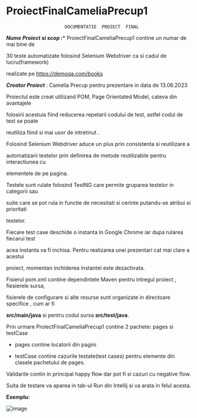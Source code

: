 # ProiectFinalCameliaPrecup1
					
		                  DOCUMENTATIE  PROIECT  FINAL





***Nume Proiect si scop :****
ProiectFinalCameliaPrecup1 contine un numar de mai bine de 

30 teste automatizate folosind Selenium Webdriver ca si cadul de lucru(framework) 

 realizate pe  https://demoqa.com/books

***Creator Proiect*** : Camelia Precup pentru prezentare in data de 13.06.2023

Proiectul este creat utilizand POM, Page Orientated Model, cateva din avantajele 

folosirii acestuia fiind reducerea repetarii codului de test, astfel codul de test se poate 

reutiliza fiind si mai usor de intretinut .

Folosind  Selenium Webdriver aduce un plus prin consistenta si reutilizare a 

automatizarii testelor prin definirea de metode reutilizabile pentru interactiunea cu 

elementele de pe pagina.

Testele sunt rulate folosind TestNG care permite gruparea testelor in categorii sau 

suite care se pot rula in functie de necesitati si cerinte putandu-se atribui si prioritati 

testelor.

Fiecare test case deschide o instanta in Google Chrome iar dupa rularea fiecarui test 

acea instanta va fi inchisa. Pentru realizarea unei prezentari cat mai clare a acestui 

proiect, momentan inchiderea instantei este dezactivata.

Fisierul pom.xml contine dependintele Maven pentru intregul proiect  , fiesierele sursa, 

fisierele de configurare si alte resurse sunt organizate in directoare specifice , cum ar fi 

**src/main/java** si pentru codul sursa **src/test/java**.

Prin urmare ProiectFinalCameliaPrecup1 contine 2 pachete: pages si testCase

* pages contine locatorii din pagini

* testCase contine cazurile testate(test cases) pentru elemente din clasele pachetului de pages.

Validarile contin in principal happy flow dar pot fi si cazuri cu negative flow.

Suita de testare va aparea in tab-ul Run din Intellij si va arata in felul acesta.
 
**Exemplu:**


![image](https://github.com/CameliaPrecup/ProiectFinalCameliaPrecup1/assets/120185566/a5a76ead-8b38-47f3-8a19-7cfe57353d58)




